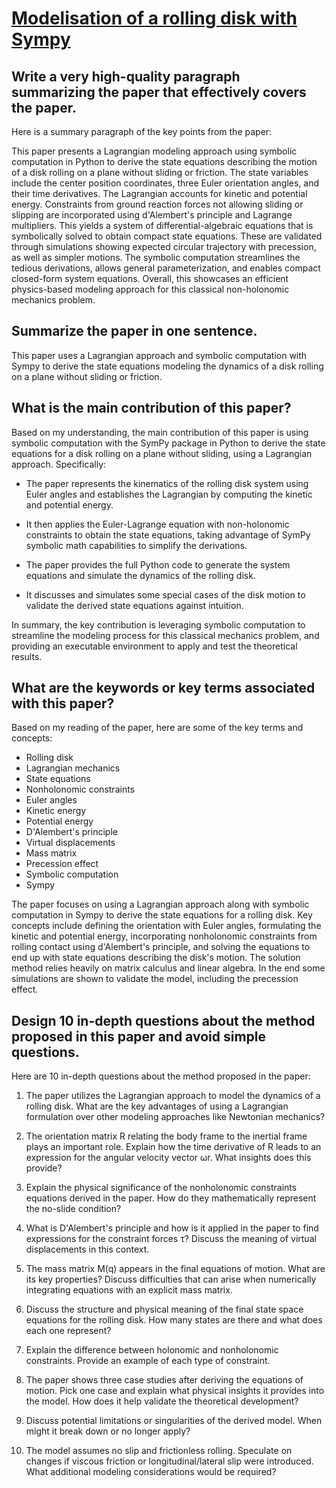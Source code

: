 # [Modelisation of a rolling disk with Sympy](https://arxiv.org/abs/2311.16624)

## Write a very high-quality paragraph summarizing the paper that effectively covers the paper.

 Here is a summary paragraph of the key points from the paper:

This paper presents a Lagrangian modeling approach using symbolic computation in Python to derive the state equations describing the motion of a disk rolling on a plane without sliding or friction. The state variables include the center position coordinates, three Euler orientation angles, and their time derivatives. The Lagrangian accounts for kinetic and potential energy. Constraints from ground reaction forces not allowing sliding or slipping are incorporated using d'Alembert's principle and Lagrange multipliers. This yields a system of differential-algebraic equations that is symbolically solved to obtain compact state equations. These are validated through simulations showing expected circular trajectory with precession, as well as simpler motions. The symbolic computation streamlines the tedious derivations, allows general parameterization, and enables compact closed-form system equations. Overall, this showcases an efficient physics-based modeling approach for this classical non-holonomic mechanics problem.


## Summarize the paper in one sentence.

 This paper uses a Lagrangian approach and symbolic computation with Sympy to derive the state equations modeling the dynamics of a disk rolling on a plane without sliding or friction.


## What is the main contribution of this paper?

 Based on my understanding, the main contribution of this paper is using symbolic computation with the SymPy package in Python to derive the state equations for a disk rolling on a plane without sliding, using a Lagrangian approach. Specifically:

- The paper represents the kinematics of the rolling disk system using Euler angles and establishes the Lagrangian by computing the kinetic and potential energy. 

- It then applies the Euler-Lagrange equation with non-holonomic constraints to obtain the state equations, taking advantage of SymPy symbolic math capabilities to simplify the derivations. 

- The paper provides the full Python code to generate the system equations and simulate the dynamics of the rolling disk. 

- It discusses and simulates some special cases of the disk motion to validate the derived state equations against intuition.

In summary, the key contribution is leveraging symbolic computation to streamline the modeling process for this classical mechanics problem, and providing an executable environment to apply and test the theoretical results.


## What are the keywords or key terms associated with this paper?

 Based on my reading of the paper, here are some of the key terms and concepts:

- Rolling disk
- Lagrangian mechanics
- State equations
- Nonholonomic constraints
- Euler angles
- Kinetic energy
- Potential energy 
- D'Alembert's principle
- Virtual displacements
- Mass matrix
- Precession effect
- Symbolic computation
- Sympy

The paper focuses on using a Lagrangian approach along with symbolic computation in Sympy to derive the state equations for a rolling disk. Key concepts include defining the orientation with Euler angles, formulating the kinetic and potential energy, incorporating nonholonomic constraints from rolling contact using d'Alembert's principle, and solving the equations to end up with state equations describing the disk's motion. The solution method relies heavily on matrix calculus and linear algebra. In the end some simulations are shown to validate the model, including the precession effect.


## Design 10 in-depth questions about the method proposed in this paper and avoid simple questions.

 Here are 10 in-depth questions about the method proposed in the paper:

1. The paper utilizes the Lagrangian approach to model the dynamics of a rolling disk. What are the key advantages of using a Lagrangian formulation over other modeling approaches like Newtonian mechanics?

2. The orientation matrix R relating the body frame to the inertial frame plays an important role. Explain how the time derivative of R leads to an expression for the angular velocity vector ωr. What insights does this provide?  

3. Explain the physical significance of the nonholonomic constraints equations derived in the paper. How do they mathematically represent the no-slide condition?

4. What is D'Alembert's principle and how is it applied in the paper to find expressions for the constraint forces τ? Discuss the meaning of virtual displacements in this context.  

5. The mass matrix M(q) appears in the final equations of motion. What are its key properties? Discuss difficulties that can arise when numerically integrating equations with an explicit mass matrix.

6. Discuss the structure and physical meaning of the final state space equations for the rolling disk. How many states are there and what does each one represent? 

7. Explain the difference between holonomic and nonholonomic constraints. Provide an example of each type of constraint. 

8. The paper shows three case studies after deriving the equations of motion. Pick one case and explain what physical insights it provides into the model. How does it help validate the theoretical development?

9. Discuss potential limitations or singularities of the derived model. When might it break down or no longer apply?

10. The model assumes no slip and frictionless rolling. Speculate on changes if viscous friction or longitudinal/lateral slip were introduced. What additional modeling considerations would be required?
